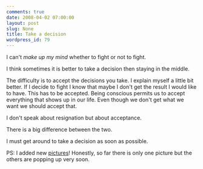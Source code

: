 ```yaml
---
comments: true
date: 2008-04-02 07:00:00
layout: post
slug: None
title: Take a decision
wordpress_id: 79
---
```


I can't *make up my mind* whether to fight or not to fight.

I think sometimes it is better to take a decision then staying in the middle.

The difficulty is to accept the decisions you take. I explain myself a little bit better.
If I decide to fight I know that maybe I don't get the result I would like to have. This has to be accepted.
Being conscious permits us to accept everything that shows up in our life.
Even though we don't get what we want we should accept that.

I don't speak about resignation but about acceptance.

There is a big difference between the two.

I must get around to take a decision as soon as possible.


PS: I added new [pictures](http://basetta.pupazzo.org/gallery/v/20080329Isabellebirthdayparty/)! Honestly, so far there is only one picture but the others are popping up very soon.

